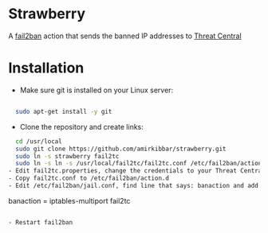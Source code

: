 # Strawberry
A [fail2ban](http://www.fail2ban.org/wiki/index.php/Main_Page) action that sends the banned IP addresses to [Threat Central](https://threatcentral.io/tc)

# Installation

- Make sure git is installed on your Linux server:
```bash

  sudo apt-get install -y git
```

- Clone the repository and create links:

```bash
  cd /usr/local
  sudo git clone https://github.com/amirkibbar/strawberry.git
  sudo ln -s strawberry fail2tc
  sudo ln -s ln -s /usr/local/fail2tc/fail2tc.conf /etc/fail2ban/action.d
- Edit fail2tc.properties, change the credentials to your Threat Central credentials
- Copy fail2tc.conf to /etc/fail2ban/action.d
- Edit /etc/fail2ban/jail.conf, find line that says: banaction and add fail2tc beneath the default action, this is what it should look like:

```

  banaction = iptables-multiport
              fail2tc
```

- Restart fail2ban

